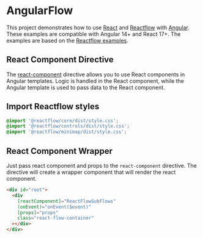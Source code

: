 # AngularFlow

This project demonstrates how to use [React](https://facebook.github.io/react/) and [Reactflow](https://reactflow.dev/) with [Angular](https://angular.io/). These examples are compatible with Angular 14+ and React 17+. The examples are based on the [Reactflow examples](https://reactflow.dev/examples/).

## React Component Directive

The [react-component](./src/app/react-component.directive.ts) directive allows you to use React components in Angular templates. Logic is handled in the React component, while the Angular template is used to pass data to the React component.

## Import Reactflow styles

```scss
@import '@reactflow/core/dist/style.css';
@import '@reactflow/controls/dist/style.css';
@import '@reactflow/minimap/dist/style.css';
```

## React Component Wrapper

Just pass react component and props to the `react-component` directive. The directive will create a wrapper component that will render the react component.

```html
<div id="root">
  <div
    [reactComponent]="ReactFlowSubFlows"
    (onEvent)="onEvent($event)"
    [props]="props"
    class="react-flow-container"
  ></div>
</div>
```
